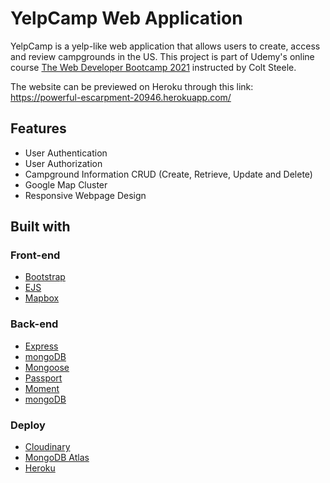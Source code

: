 # YelpCamp Web Application
YelpCamp is a yelp-like web application that allows users to create, access and review campgrounds in the US. This project is part of Udemy's online course [The Web Developer Bootcamp 2021](https://www.udemy.com/course/the-web-developer-bootcamp/) instructed by Colt Steele.

The website can be previewed on Heroku through this link: https://powerful-escarpment-20946.herokuapp.com/
<!--
Username: testUser
Password: testUser123
-->

## Features
* User Authentication
* User Authorization
* Campground Information CRUD (Create, Retrieve, Update and Delete)
* Google Map Cluster
* Responsive Webpage Design

## Built with
### Front-end
* [Bootstrap](https://getbootstrap.com)
* [EJS](https://ejs.co)
* [Mapbox](https://mapbox.com/)
### Back-end
* [Express](https://expressjs.com)
* [mongoDB](https://mongodb.com)
* [Mongoose](https://mongoosejs.com/)
* [Passport](http://passportjs.org/)
* [Moment](https://momentjs.com/)
* [mongoDB](https://mongodb.com)
### Deploy
* [Cloudinary](https://cloudinary.com/)
* [MongoDB Atlas](https://www.mongodb.com/cloud/atlas/lp/try2?utm_content=rlsavisitor&utm_source=google&utm_campaign=gs_americas_uscan_search_core_brand_atlas_desktop_rlsa&utm_term=mongodb%20atlas&utm_medium=cpc_paid_search&utm_ad=e&utm_ad_campaign_id=14291004479&gclid=CjwKCAjwp_GJBhBmEiwALWBQkxsdv0-w-snlYrwXW44pSinmSAOOuRc2ALHZbIsa_iXcFxx_vsbvMxoC78QQAvD_BwE)
* [Heroku](https://heroku.com/)
